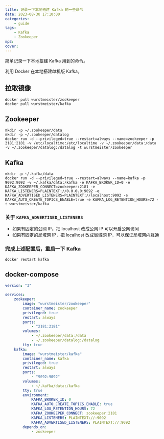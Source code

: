 ```yaml
---
title: 记录一下本地搭建 Kafka 的一些命令
date: 2023-08-30 17:10:00
categories:
    - guide
tags:
    - Kafka
    - Zookeeper
mp3:
cover:
---
```


简单记录一下本地搭建 Kafka 用到的命令。

利用 Docker 在本地搭建单机版 Kafka。

## 拉取镜像

```shell
docker pull wurstmeister/zookeeper
docker pull wurstmeister/kafka
```

## Zookeeper

```shell
mkdir -p ~/.zookeeper/data
mkdir -p ~/.zookeeper/datalog
docker run -d --privileged=true --restart=always --name=zookeeper -p 2181:2181 -v /etc/localtime:/etc/localtime -v ~/.zookeeper/data:/data -v ~/.zookeeper/datalog:/datalog -t wurstmeister/zookeeper
```

## Kafka

```shell
mkdir -p ~/.kafka/data
docker run -d --privileged=true --restart=always --name=kafka -p 9092:9092 -v ~/.kafka/data:/kafka -e KAFKA_BROKER_ID=0 -e KAFKA_ZOOKEEPER_CONNECT=zookeeper:2181 -e KAFKA_LISTENERS=PLAINTEXT://0.0.0.0:9092 -e KAFKA_ADVERTISED_LISTENERS=PLAINTEXT://localhost:9092 -e KAFKA_AUTO_CREATE_TOPICS_ENABLE=true -e KAFKA_LOG_RETENTION_HOURS=72 -t wurstmeister/kafka
```

### 关于 `KAFKA_ADVERTISED_LISTENERS`

-   如果有固定的公网 IP，把 localhost 改成公网 IP 可以开启公网访问
-   如果有固定的局域网 IP，把 localhost 改成局域网 IP，可以保证局域网内互通

### 完成上述配置后，重启一下 Kafka

```shell
docker restart kafka
```

## docker-compose

```yaml
version: "3"

services:
    zookeeper:
        image: "wurstmeister/zookeeper"
        container_name: zookeeper
        privileged: true
        restart: always
        ports:
            - "2181:2181"
        volumes:
            - ~/.zookeeper/data:/data
            - ~/.zookeeper/datalog:/datalog
        tty: true
    kafka:
        image: "wurstmeister/kafka"
        container_name: kafka
        privileged: true
        restart: always
        ports:
            - "9092:9092"
        volumes:
            - ~/.kafka/data:/kafka
        tty: true
        environment:
            KAFKA_BROKER_ID: 0
            KAFKA_AUTO_CREATE_TOPICS_ENABLE: true
            KAFKA_LOG_RETENTION_HOURS: 72
            KAFKA_ZOOKEEPER_CONNECT: zookeeper:2181
            KAFKA_LISTENERS: PLAINTEXT://:9092
            KAFKA_ADVERTISED_LISTENERS: PLAINTEXT://:9092
        depends_on:
            - zookeeper
```
